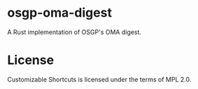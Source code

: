 # osgp-oma-digest

A Rust implementation of OSGP's OMA digest.

# License

Customizable Shortcuts is licensed under the terms of MPL 2.0.
